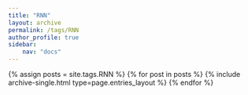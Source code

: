 ```yaml
---
title: "RNN"
layout: archive
permalink: /tags/RNN
author_profile: true
sidebar:
    nav: "docs"
---
```



{% assign posts = site.tags.RNN %}
{% for post in posts %} {% include archive-single.html type=page.entries_layout %} {% endfor %}